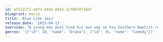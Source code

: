 ```yaml
---
id: ef513371-e973-4393-8943-2c78970738d7
blueprint: movie
title: 'Blue Like Jazz'
release_date: '2012-04-13'
overview: "A young man must find his own way as his Southern Baptist roots don't seem to be acceptable at his new liberal arts college."
genres: '[{"id": 18, "name": "Drama"}, {"id": 35, "name": "Comedy"}]'
---
```

